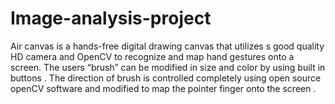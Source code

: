 # Image-analysis-project
Air canvas is a hands-free digital drawing canvas that utilizes s good quality HD camera
and OpenCV to recognize and map hand gestures onto a screen. The users “brush” can be
modified in size and color by using built in buttons . The direction of brush is controlled
completely using open source openCV software and modified to map the pointer finger
onto the screen .
